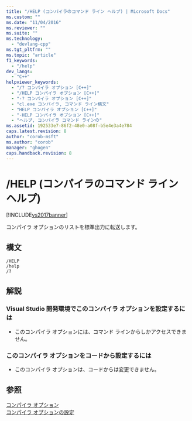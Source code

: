 ```yaml
---
title: "/HELP (コンパイラのコマンド ライン ヘルプ) | Microsoft Docs"
ms.custom: ""
ms.date: "11/04/2016"
ms.reviewer: ""
ms.suite: ""
ms.technology: 
  - "devlang-cpp"
ms.tgt_pltfrm: ""
ms.topic: "article"
f1_keywords: 
  - "/help"
dev_langs: 
  - "C++"
helpviewer_keywords: 
  - "/? コンパイラ オプション [C++]"
  - "/HELP コンパイラ オプション [C++]"
  - "-? コンパイラ オプション [C++]"
  - "cl.exe コンパイラ, コマンド ライン構文"
  - "HELP コンパイラ オプション [C++]"
  - "-HELP コンパイラ オプション [C++]"
  - "ヘルプ, コンパイラ コマンド ラインの"
ms.assetid: 192533e7-86f2-48e0-a08f-b5e4e3a4e784
caps.latest.revision: 8
author: "corob-msft"
ms.author: "corob"
manager: "ghogen"
caps.handback.revision: 8
---
```

# /HELP (コンパイラのコマンド ライン ヘルプ)
[!INCLUDE[vs2017banner](../../assembler/inline/includes/vs2017banner.md)]

コンパイラ オプションのリストを標準出力に転送します。  
  
## 構文  
  
```  
/HELP  
/help  
/?  
```  
  
## 解説  
  
### Visual Studio 開発環境でこのコンパイラ オプションを設定するには  
  
-   このコンパイラ オプションには、コマンド ラインからしかアクセスできません。  
  
### このコンパイラ オプションをコードから設定するには  
  
-   このコンパイラ オプションは、コードからは変更できません。  
  
## 参照  
 [コンパイラ オプション](../../build/reference/compiler-options.md)   
 [コンパイラ オプションの設定](../Topic/Setting%20Compiler%20Options.md)